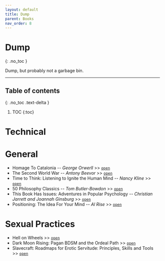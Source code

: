 ```yaml
---
layout: default
title: Dump
parent: Books
nav_order: 8
---
```


# Dump
{: .no_toc }

Dump, but probably not a garbage bin.

---

## Table of contents
{: .no_toc .text-delta }

1. TOC
{:toc}

# Technical

# General

- Homage To Catalonia -- *George Orwerll* >> [`open`](https://www.goodreads.com/book/show/9646.Homage_to_Catalonia)
- The Second World War  -- *Antony Beevor* >> [`open`](https://www.goodreads.com/book/show/13528287-the-second-world-war)
- Time to Think: Listening to Ignite the Human Mind  -- *Nancy Kline* >> [`open`](https://www.amazon.in/Time-Think-Listening-Ignite-Human-ebook/dp/B005OVTZJC)
- 50 Philosophy Classics  -- *Tom Butler-Bowdon* >> [`open`](https://www.amazon.in/50-Philosophy-Classics/dp/1473655420/)
- This Book Has Issues: Adventures in Popular Psychology -- *Christian Jarrett and Joannah Ginsburg* >> [`open`](https://www.amazon.in/This-Book-Has-Issues-Adventures/dp/0826479782)
- Positioning: The Idea For Your Mind -- *Al Rise* >> [`open`](https://twitter.com/patrick_oshag/status/1398610524187807744)

# Sexual Practices

- Hell on Wheels >> [`open`](https://www.amazon.com/Hell-Wheels-Raven-Kaldera/dp/098287944X/ref=sr_1_25?s=books&ie=UTF8&qid=1524194735&sr=1-25&keywords=raven+kaldera+books)
- Dark Moon Rising: Pagan BDSM and the Ordeal Path >> [`open`](https://www.amazon.in/Dark-Moon-Rising-Pagan-Ordeal-ebook/dp/B08L1DHYZM)
- Slavecraft: Roadmaps for Erotic Servitude: Principles, Skills and Tools >> [`open`](https://www.amazon.com/SlaveCraft-Roadmaps-Erotic-Servitude-Principles-Skills/dp/1881943143/ref=sr_1_1?s=books&ie=UTF8&qid=1524195151&sr=1-1&keywords=slavecraft)
